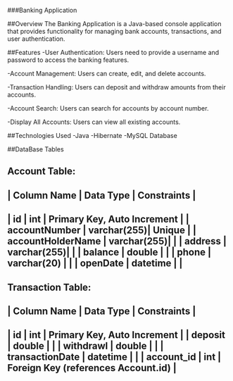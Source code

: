 ###Banking Application

##Overview
  The Banking Application is a Java-based console application that provides functionality for managing bank accounts, transactions, and user authentication.

##Features
  -User Authentication: 
      Users need to provide a username and password to access the banking features.
      
  -Account Management: 
      Users can create, edit, and delete accounts.
      
  -Transaction Handling: 
      Users can deposit and withdraw amounts from their accounts.
      
  -Account Search: 
      Users can search for accounts by account number.
      
  -Display All Accounts: 
      Users can view all existing accounts.

##Technologies Used
  -Java
  -Hibernate
  -MySQL Database

##DataBase Tables

Account Table:
---------------------------------------------------------------------
| Column Name         | Data Type   | Constraints                   |
---------------------------------------------------------------------
| id                  | int         | Primary Key, Auto Increment   |
| accountNumber       | varchar(255)| Unique                        |
| accountHolderName   | varchar(255)|                               |
| address             | varchar(255)|                               |
| balance             | double      |                               |
| phone               | varchar(20) |                               |
| openDate            | datetime    |                               |
---------------------------------------------------------------------

Transaction Table:
--------------------------------------------------------------------------------
| Column Name         | Data Type   | Constraints                              |
--------------------------------------------------------------------------------
| id                  | int         | Primary Key, Auto Increment              |
| deposit             | double      |                                          |
| withdrawl           | double      |                                          |
| transactionDate     | datetime    |                                          |
| account_id          | int         | Foreign Key (references Account.id)      |
--------------------------------------------------------------------------------
